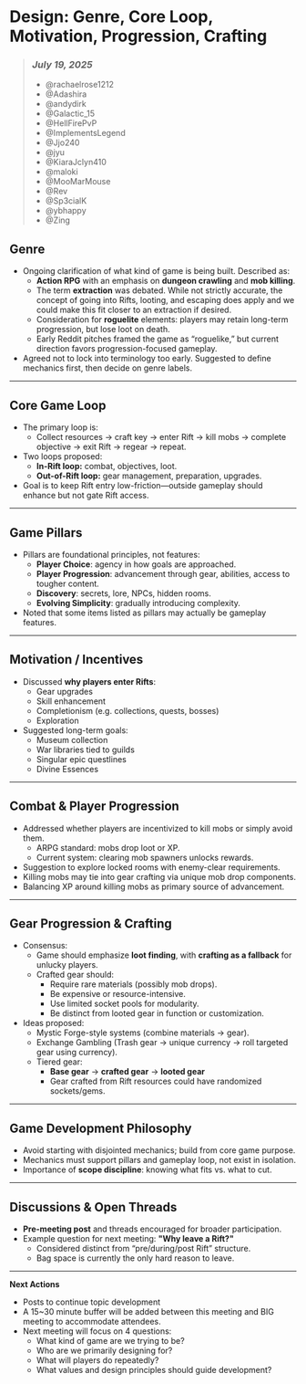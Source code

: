 # Design: Genre, Core Loop, Motivation, Progression, Crafting

> ### _July 19, 2025_
> - @rachaelrose1212
> - @Adashira
> - @andydirk
> - @Galactic_15
> - @HellFirePvP
> - @ImplementsLegend
> - @Jjo240
> - @jyu
> - @KiaraJclyn410
> - @maloki
> - @MooMarMouse
> - @Rev
> - @Sp3cialK
> - @ybhappy
> - @Zing

## Genre
- Ongoing clarification of what kind of game is being built. Described as:
  - **Action RPG** with an emphasis on **dungeon crawling** and **mob killing**.
  - The term **extraction** was debated. While not strictly accurate, the concept of going into Rifts, looting, and escaping does apply and we could make this fit closer to an extraction if desired.
  - Consideration for **roguelite** elements: players may retain long-term progression, but lose loot on death.
  - Early Reddit pitches framed the game as “roguelike,” but current direction favors progression-focused gameplay.
- Agreed not to lock into terminology too early. Suggested to define mechanics first, then decide on genre labels.

---

## Core Game Loop
- The primary loop is:
  - Collect resources → craft key → enter Rift → kill mobs → complete objective → exit Rift → regear → repeat.
- Two loops proposed:
  - **In-Rift loop:** combat, objectives, loot.
  - **Out-of-Rift loop:** gear management, preparation, upgrades.
- Goal is to keep Rift entry low-friction—outside gameplay should enhance but not gate Rift access.

---

## Game Pillars
- Pillars are foundational principles, not features:
  - **Player Choice**: agency in how goals are approached.
  - **Player Progression**: advancement through gear, abilities, access to tougher content.
  - **Discovery**: secrets, lore, NPCs, hidden rooms.
  - **Evolving Simplicity**: gradually introducing complexity.
- Noted that some items listed as pillars may actually be gameplay features.

---

## Motivation / Incentives
- Discussed **why players enter Rifts**:
  - Gear upgrades
  - Skill enhancement
  - Completionism (e.g. collections, quests, bosses)
  - Exploration
- Suggested long-term goals:
  - Museum collection
  - War libraries tied to guilds
  - Singular epic questlines
  - Divine Essences

---

## Combat & Player Progression
- Addressed whether players are incentivized to kill mobs or simply avoid them.
  - ARPG standard: mobs drop loot or XP.
  - Current system: clearing mob spawners unlocks rewards.
- Suggestion to explore locked rooms with enemy-clear requirements.
- Killing mobs may tie into gear crafting via unique mob drop components.
- Balancing XP around killing mobs as primary source of advancement.

---

## Gear Progression & Crafting
- Consensus:
  - Game should emphasize **loot finding**, with **crafting as a fallback** for unlucky players.
  - Crafted gear should:
    - Require rare materials (possibly mob drops).
    - Be expensive or resource-intensive.
    - Use limited socket pools for modularity.
    - Be distinct from looted gear in function or customization.
- Ideas proposed:
  - Mystic Forge-style systems (combine materials → gear).
  - Exchange Gambling (Trash gear → unique currency → roll targeted gear using currency).
  - Tiered gear:
    - **Base gear** → **crafted gear** → **looted gear**
    - Gear crafted from Rift resources could have randomized sockets/gems.

---

## Game Development Philosophy
- Avoid starting with disjointed mechanics; build from core game purpose.
- Mechanics must support pillars and gameplay loop, not exist in isolation.
- Importance of **scope discipline**: knowing what fits vs. what to cut.

---

## Discussions & Open Threads
- **Pre-meeting post** and threads encouraged for broader participation.
- Example question for next meeting: **"Why leave a Rift?"**
  - Considered distinct from “pre/during/post Rift” structure.
  - Bag space is currently the only hard reason to leave.

---

**Next Actions**
- Posts to continue topic development
- A 15~30 minute buffer will be added between this meeting and BIG meeting to accommodate attendees.
- Next meeting will focus on 4 questions:
  - What kind of game are we trying to be?
  - Who are we primarily designing for?
  - What will players do repeatedly?
  - What values and design principles should guide development?